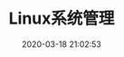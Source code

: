 ---
pageComponent: 
  name: Catalogue
  data: 
    path: 03.Linux/01.系统管理
    description: 学习Linux过程中的杂乱笔记
title: Linux系统管理
date: 2020-03-18 21:02:53
permalink: /system
sidebar: false
article: false
comment: false
editLink: false
---